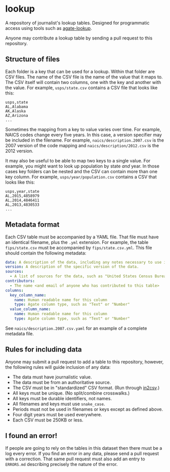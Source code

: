 # lookup

A repository of journalist's lookup tables. Designed for programmatic access using tools such as [agate-lookup](https://github.com/wireservice/agate-lookup).

Anyone may contribute a lookup table by sending a pull request to this repository.

## Structure of files

Each folder is a key that can be used for a lookup. Within that folder are CSV files. The name of the CSV file is the name of the value that it maps to. The CSV itself will contain two columns, one with the key and another with the value. For example, `usps/state.csv` contains a CSV file that looks like this:

```
usps,state
AL,Alabama
AK,Alaska
AZ,Arizona
...
```

Sometimes the mapping from a key to value varies over time. For example, NAICS codes change every five years. In this case, a version specifier may be included in the filename. For example, `naics/description.2007.csv` is the 2007 version of the code mapping and `naics/description/2012.csv` is the 2012 version.

It may also be useful to be able to map two keys to a single value. For example, you might want to look up population by state *and* year. In those cases key folders can be nested and the CSV can contain more than one key column. For example, `usps/year/population.csv` contains a CSV that looks like this:

```
usps,year,state
AL,2015,4858979
AL,2014,4846411
AL,2013,4830533
...
```

## Metadata format

Each CSV table must be accompanied by a YAML file. That file must have an identical filename, plus the `.yml` extension. For example, the table `fips/state.csv` must be accompanied by `fips/state.csv.yml`. This file should contain the following metadata:

```yaml
data: A description of the data, including any notes necessary to use it correctly.
version: A description of the specific version of the data.
sources:
  - A list of sources for the data, such as "United States Census Bureau", including URLs whenever possible
contributors:
  - The name <and email of anyone who has contributed to this table>
columns:
  key_column_name:
    name: Human readable name for this column
    type: Agate column type, such as "Text" or "Number"
  value_column_name:
    name: Human readable name for this column
    type: Agate column type, such as "Text" or "Number"
```

See `naics/description.2007.csv.yaml` for an example of a complete metadata file.

## Rules for including data

Anyone may submit a pull request to add a table to this repository, however, the following rules will guide inclusion of any data:

* The data must have journalistic value.
* The data must be from an authoritative source.
* The CSV must be in "standardized" CSV format. (Run through [in2csv](http://csvkit.readthedocs.org/en/latest/scripts/in2csv.html).)
* All keys must be unique. (No split/combine crosswalks.)
* All keys must be durable identifiers, not names.
* All filenames and keys must use `snake_case`.
* Periods must not be used in filenames or keys except as defined above.
* Four digit years must be used everywhere.
* Each CSV must be 250KB or less.

## I found an error!

If people are going to rely on the tables in this dataset then there must be a log every error. If you find an error in any data, please send a pull request with a correction. That same pull request must also add an entry to `ERRORS.md` describing precisely the nature of the error.
